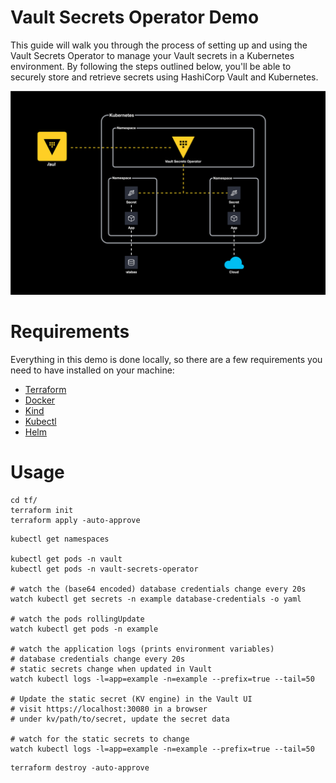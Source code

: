 # Vault Secrets Operator Demo
This guide will walk you through the process of setting up and using the Vault Secrets Operator to manage your Vault secrets in a Kubernetes environment. By following the steps outlined below, you'll be able to securely store and retrieve secrets using HashiCorp Vault and Kubernetes.

<p align="center">
    <img src="./img/vault-secrets-operator.drawio.svg" />
</p>

# Requirements
Everything in this demo is done locally, so there are a few requirements you need to have installed on your machine:
- [Terraform](https://www.terraform.io/downloads.html)
- [Docker](https://www.docker.com/get-started)
- [Kind](https://kind.sigs.k8s.io/docs/user/quick-start#installation)
- [Kubectl](https://kubernetes.io/docs/tasks/tools/)
- [Helm](https://helm.sh/docs/intro/install/)

# Usage

```shell
cd tf/
terraform init
terraform apply -auto-approve
```

```shell
kubectl get namespaces

kubectl get pods -n vault
kubectl get pods -n vault-secrets-operator

# watch the (base64 encoded) database credentials change every 20s
watch kubectl get secrets -n example database-credentials -o yaml

# watch the pods rollingUpdate
watch kubectl get pods -n example

# watch the application logs (prints environment variables)
# database credentials change every 20s
# static secrets change when updated in Vault
watch kubectl logs -l=app=example -n=example --prefix=true --tail=50

# Update the static secret (KV engine) in the Vault UI
# visit https://localhost:30080 in a browser
# under kv/path/to/secret, update the secret data

# watch for the static secrets to change
watch kubectl logs -l=app=example -n=example --prefix=true --tail=50
```

```shell
terraform destroy -auto-approve
```
